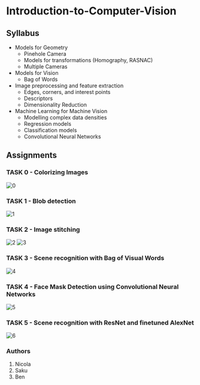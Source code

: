 # Introduction-to-Computer-Vision

## Syllabus
* Models for Geometry
  - Pinehole Camera
  - Models for transformations (Homography, RASNAC)
  - Multiple Cameras
* Models for Vision
  - Bag of Words
* Image preprocessing and feature extraction
  - Edges, corners, and interest points
  - Descriptors
  - Dimensionality Reduction
* Machine Learning for Machine Vision
  - Modelling complex data densities
  - Regression models
  - Classification models
  - Convolutional Neural Networks

## Assignments
### TASK 0 - Colorizing Images
![0](https://github.com/NicolaMaestri00/Fundamentals-of-Computer-Vision/assets/104208237/81cdd384-c463-44fa-8291-9d5ea978fdc4)

### TASK 1 - Blob detection
![1](https://github.com/NicolaMaestri00/Fundamentals-of-Computer-Vision/assets/104208237/65c5e89d-3153-4a34-86bb-203dba62ead1)

### TASK 2 - Image stitching
![2](https://github.com/NicolaMaestri00/Fundamentals-of-Computer-Vision/assets/104208237/670a550a-52b2-41ae-80ee-0668309ef707)
![3](https://github.com/NicolaMaestri00/Fundamentals-of-Computer-Vision/assets/104208237/07c66d92-9afa-4a7c-85f3-5e33392e3233)

### TASK 3 - Scene recognition with Bag of Visual Words
![4](https://github.com/NicolaMaestri00/Fundamentals-of-Computer-Vision/assets/104208237/f953fe52-f371-424a-9cef-0656d5aa6bc3)

### TASK 4 - Face Mask Detection using Convolutional Neural Networks
![5](https://github.com/NicolaMaestri00/Fundamentals-of-Computer-Vision/assets/104208237/e4b72189-51d5-4df8-8a1a-59bf161c37a5)

### TASK 5 - Scene recognition with ResNet and finetuned AlexNet
![6](https://github.com/NicolaMaestri00/Fundamentals-of-Computer-Vision/assets/104208237/9052f5dd-a07f-4be0-a504-fd31031991d9)

### Authors
1. Nicola
2. Saku
3. Ben
